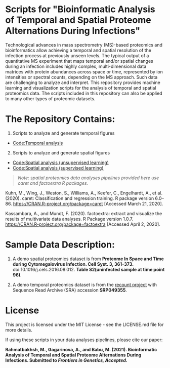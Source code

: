 # Scripts for "Bioinformatic Analysis of Temporal and Spatial Proteome Alternations During Infections"
Technological advances in mass spectrometry (MS)-based proteomics and bioinformatics allow achieving a temporal and spatial resolution of the infection process at previously unseen levels. The typical output of a quantitative MS experiment that maps temporal and/or spatial changes during an infection includes highly complex, multi-dimensional data matrices with protein abundances across space or time, represented by ion intensities or spectral counts, depending on the MS approach. Such data are challenging to analyze and interpret. This repository provides machine learning and visualization scripts for the analysis of temporal and spatial proteomics data. The scripts included in this repository can also be applied to many other types of proteomic datasets. 

# The Repository Contains:
1. Scripts to analyze and generate temporal figures
- [Code:Temporal analysis](https://github.com/Babulab-bioc/TempSpac/blob/main/R/Unsupervised_Temporal.R)
2. Scripts to analyze and generate spatial figures
- [Code:Spatial analysis (unsupervised learning)](https://github.com/Babulab-bioc/TempSpac/blob/main/R/Unsupervised_Spatial.R)
- [Code:Spatial analysis (supervised learning)](https://github.com/Babulab-bioc/TempSpac/blob/main/R/ml_learning_spatial.R)

> _Note: spatial proteomics data analyses pipelines provided here use caret and factoextra R packages._


Kuhn, M., Wing, J., Weston, S., Williams, A., Keefer, C., Engelhardt, A., et al. (2020). caret: Classification and regression training. R package version 6.0–86. https://CRAN.R-project.org/package=caret [Accessed March 21, 2020].

Kassambara, A., and Mundt, F. (2020). factoextra: extract and visualize the results of multivariate data analyses. R Package version 1.0.7. https://CRAN.R-project.org/package=factoextra [Accessed April 2, 2020].

# Sample Data Description:
1. A demo spatial proteomics dataset is from **Proteome In Space and Time during Cytomegalovirus Infection. Cell Syst. 3, 361-373.** doi:10.1016/j.cels.2016.08.012. **Table S2(uninfected sample at time point 96)**.

2. A demo temporal proteomics dataset is  from the [recount project](https://jhubiostatistics.shinyapps.io/recount/) with Sequence Read Archive (SRA) accession **SRP049355**.


# License
This project is licensed under the MIT License - see the LICENSE.md file for more details.

If using these scripts in your data analyses pipelines, please cite our paper: 

**Rahmatbakhsh, M., Gagarinova, A., and Babu, M. (2021). Bioinformatic Analysis of Temporal and Spatial Proteome Alternations During Infections. Submitted to _Frontiers in Genetics, Accepted._**
